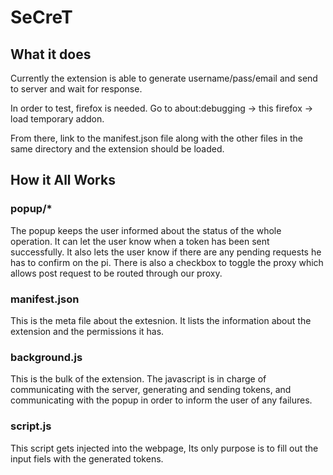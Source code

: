 # SeCreT

## What it does ##

Currently the extension is able to generate username/pass/email and send to server and wait for response. 

In order to test, firefox is needed. Go to about:debugging -> this firefox -> load temporary addon.  

From there, link to the manifest.json file along with the other files in the same directory and the extension should be loaded.

## How it All Works ##
### popup/* ### 
The popup keeps the user informed about the status of the whole operation. It can let the user know when a token has been sent successfully. It also lets the user know if there are any pending requests he has to confirm on the pi. There is also a checkbox to toggle the proxy which allows post request to be routed through our proxy.
### manifest.json ###
This is the meta file about the extesnion. It lists the information about the extension and the permissions it has.
### background.js ###
This is the bulk of the extension. The javascript is in charge of communicating with the server, generating and sending tokens, and communicating with the popup in order to inform the user of any failures.
### script.js ###
This script gets injected into the webpage, Its only purpose is to fill out the input fiels with the generated tokens.
